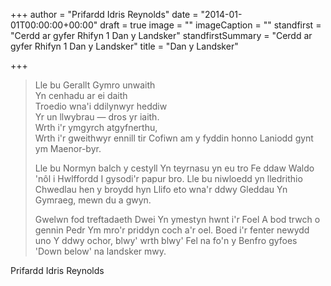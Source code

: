 +++
author = "Prifardd Idris Reynolds"
date = "2014-01-01T00:00:00+00:00"
draft = true
image = ""
imageCaption = ""
standfirst = "Cerdd ar gyfer Rhifyn 1 Dan y Landsker"
standfirstSummary = "Cerdd ar gyfer Rhifyn 1 Dan y Landsker"
title = "Dan y Landsker"

+++
> Lle bu Gerallt Gymro unwaith  
> Yn cenhadu ar ei daith  
> Troedio wna'i ddilynwyr heddiw  
> Yr un llwybrau — dros yr iaith.  
> Wrth i'r ymgyrch atgyfnerthu,  
> Wrth i'r gweithwyr ennill tir
> Cofiwn am y fyddin honno
> Laniodd gynt ym Maenor-byr.
>
> Lle bu Normyn balch y cestyll
> Yn teyrnasu yn eu tro
> Fe ddaw Waldo 'nôl i Hwlffordd
> I gysodi'r papur bro.
> Lle bu niwloedd yn lledrithio
> Chwedlau hen y broydd hyn
> Llifo eto wna'r ddwy Gleddau
> Yn Gymraeg, mewn du a gwyn.
>
> Gwelwn fod treftadaeth Dwei
> Yn ymestyn hwnt i'r Foel
> A bod trwch o gennin Pedr
> Ym mro'r priddyn coch a'r oel.
> Boed i'r fenter newydd uno
> Y ddwy ochor, blwy' wrth blwy'
> Fel na fo'n y Benfro gyfoes
> 'Down below' na landsker mwy.

Prifardd Idris Reynolds